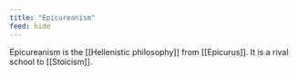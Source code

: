 ```yaml
---
title: "Epicureanism"
feed: hide
---
```


Epicureanism is the [[Hellenistic philosophy]] from [[Epicurus]]. It is a rival school to [[Stoicism]]. 